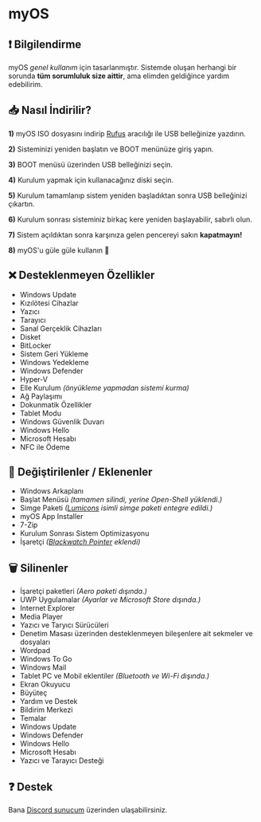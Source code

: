 # myOS
## ❗️ **Bilgilendirme**
myOS *genel kullanım* için tasarlanmıştır. Sistemde oluşan herhangi bir sorunda **tüm sorumluluk size aittir**, ama elimden geldiğince yardım edebilirim.
## 📥 **Nasıl İndirilir?**
**1)** myOS ISO dosyasını indirip [Rufus](https://rufus.ie/) aracılığı ile USB belleğinize yazdırın.

**2)** Sisteminizi yeniden başlatın ve BOOT menünüze giriş yapın.

**3)** BOOT menüsü üzerinden USB belleğinizi seçin.

**4)** Kurulum yapmak için kullanacağınız diski seçin.

**5)** Kurulum tamamlanıp sistem yeniden başladıktan sonra USB belleğinizi çıkartın.

**6)** Kurulum sonrası sisteminiz birkaç kere yeniden başlayabilir, sabırlı olun.

**7)** Sistem açıldıktan sonra karşınıza gelen pencereyi sakın **kapatmayın!**

**8)** myOS'u güle güle kullanın 👋
## ❌ **Desteklenmeyen Özellikler**
- Windows Update
- Kızılötesi Cihazlar
- Yazıcı
- Tarayıcı
- Sanal Gerçeklik Cihazları
- Disket
- BitLocker
- Sistem Geri Yükleme
- Windows Yedekleme
- Windows Defender
- Hyper-V
- Elle Kurulum *(önyükleme yapmadan sistemi kurma)*
- Ağ Paylaşımı
- Dokunmatik Özellikler
- Tablet Modu
- Windows Güvenlik Duvarı
- Windows Hello
- Microsoft Hesabı
- NFC ile Ödeme
## 🌟 **Değiştirilenler / Eklenenler**
- Windows Arkaplanı
- Başlat Menüsü *(tamamen silindi, yerine Open-Shell yüklendi.)*
- Simge Paketi *([Lumicons](https://www.deviantart.com/vantler/art/Lumicons-662277185) isimli simge paketi entegre edildi.)*
- myOS App Installer
- 7-Zip
- Kurulum Sonrası Sistem Optimizasyonu
- İşaretçi *([Blackwatch Pointer](https://www.deviantart.com/idarques/art/Blackwatch-Pointer-869527845) eklendi)*
## 🗑️ **Silinenler**
- İşaretçi paketleri *(Aero paketi dışında.)*
- UWP Uygulamalar *(Ayarlar ve Microsoft Store dışında.)*
- Internet Explorer
- Media Player
- Yazıcı ve Taryıcı Sürücüleri
- Denetim Masası üzerinden desteklenmeyen bileşenlere ait sekmeler ve dosyaları
- Wordpad
- Windows To Go
- Windows Mail
- Tablet PC ve Mobil eklentiler *(Bluetooth ve Wi-Fi dışında.)*
- Ekran Okuyucu
- Büyüteç
- Yardım ve Destek
- Bildirim Merkezi
- Temalar
- Windows Update
- Windows Defender
- Windows Hello
- Microsoft Hesabı
- Yazıcı ve Tarayıcı Desteği
## ❓ **Destek**
Bana [Discord sunucum](https://discord.io/myos) üzerinden ulaşabilirsiniz.
